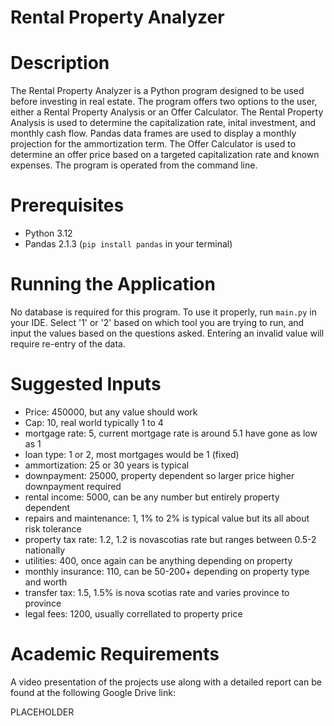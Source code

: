 # Rental Property Analyzer

# Description 
The Rental Property Analyzer is a Python program designed to be used before investing in real estate. The program offers two options to the user, either a Rental Property Analysis or an Offer Calculator. The Rental Property Analysis is used to determine the capitalization rate, inital investment, and monthly cash flow. Pandas data frames are used to display a monthly projection for the ammortization term. The Offer Calculator is used to determine an offer price based on a targeted capitalization rate and known expenses. The program is operated from the command line.

# Prerequisites
* Python 3.12
* Pandas 2.1.3 (`pip install pandas` in your terminal)

# Running the Application
No database is required for this program. To use it properly, run `main.py` in your IDE. Select '1' or '2' based on which tool you are trying to run, and input the values based on the questions asked. Entering an invalid value will require re-entry of the data.
# Suggested Inputs
* Price: 450000, but any value should work
* Cap: 10, real world typically 1 to 4
* mortgage rate: 5, current mortgage rate is around 5.1 have gone as low as 1
* loan type: 1 or 2, most mortgages would be 1 (fixed)
* ammortization: 25 or 30 years is typical
* downpayment: 25000, property dependent so larger price higher downpayment required
* rental income: 5000, can be any number but entirely property dependent
* repairs and  maintenance: 1, 1% to 2% is typical value but its all about risk tolerance
* property tax rate: 1.2, 1.2 is novascotias rate but ranges between 0.5-2 nationally
* utilities: 400, once again can be anything depending on property
* monthly insurance: 110, can be 50-200+ depending on property type and worth
* transfer tax: 1.5, 1.5% is nova scotias rate and varies province to province
* legal fees: 1200, usually correllated to property price


# Academic Requirements
A video presentation of the projects use along with a detailed report can be found at the following Google Drive link:

PLACEHOLDER
